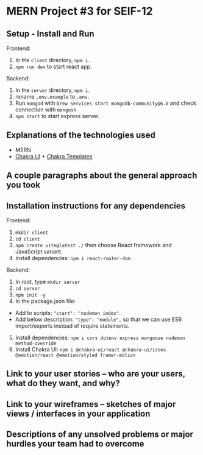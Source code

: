 # MERN Project #3 for SEIF-12



## Setup - Install and Run

Frontend:
1. In the `client` directory, `npm i`.
2. `npm run dev` to start react app.

Backend:
1. In the `server` directory, `npm i`.
2. rename `.env.example` to `.env`.
3. Run `mongod` with `brew services start mongodb-community@6.0` and check connection with `mongosh`.
4. `npm start` to start express server.

## Explanations of the technologies used

- MERN
- [Chakra UI](https://chakra-ui.com/getting-started) + [Chakra Templates](https://chakra-templates.dev/)

## A couple paragraphs about the general approach you took



## Installation instructions for any dependencies

Frontend:
1. `mkdir client`
2. `cd client`
3. `npm create vite@latest ./` then choose React framework and JavaScript variant.
4. Install dependencies: `npm i react-router-dom`

Backend:
1. In root, type `mkdir server`
2. `cd server`
3. `npm init -y`
4. In the package.json file:
- Add to scripts: `"start": "nodemon index"`.
- Add below description: `"type": "module",` so that we can use ES6 import/exports instead of require statements.
5. Install dependencies: `npm i cors dotenv express mongoose nodemon method-override`
6. Install Chakra UI: `npm i @chakra-ui/react @chakra-ui/icons @emotion/react @emotion/styled framer-motion`

## Link to your user stories – who are your users, what do they want, and why?



## Link to your wireframes – sketches of major views / interfaces in your application



## Descriptions of any unsolved problems or major hurdles your team had to overcome
